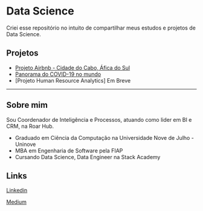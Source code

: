 # Data Science

Criei esse repositório no intuito de compartilhar meus estudos e projetos de Data Science.

## Projetos

* [Projeto Airbnb - Cidade do Cabo, Áfica do Sul](https://github.com/JefersonSMAlmeida/data_science/blob/main/Cidade_do_Cabo_Analisando_os_Dados_do_Airbnb.ipynb)
* [Panorama do COVID-19 no mundo](https://github.com/JefersonSMAlmeida/portifolio_data_science/blob/main/Panorama_do_COVID_19_no_Brasil_e_no_Mundo.ipynb)
* [Projeto Human Resource Analytics] Em Breve

---------------------------------------------------------------------------------------------------------------------------------------------------

## Sobre mim
Sou Coordenador de Inteligência e Processos, atuando como lider em BI e CRM, na Roar Hub.
* Graduado em Ciência da Computação na Universidade Nove de Julho - Uninove
* MBA em Engenharia de Software pela FIAP
* Cursando Data Science, Data Engineer na Stack Academy

## Links
[Linkedin](https://www.linkedin.com/in/jeferson-dos-santos-de-melo-almeida-192101a3/)

[Medium](https://medium.com/@jefersonalmeida_81476)
